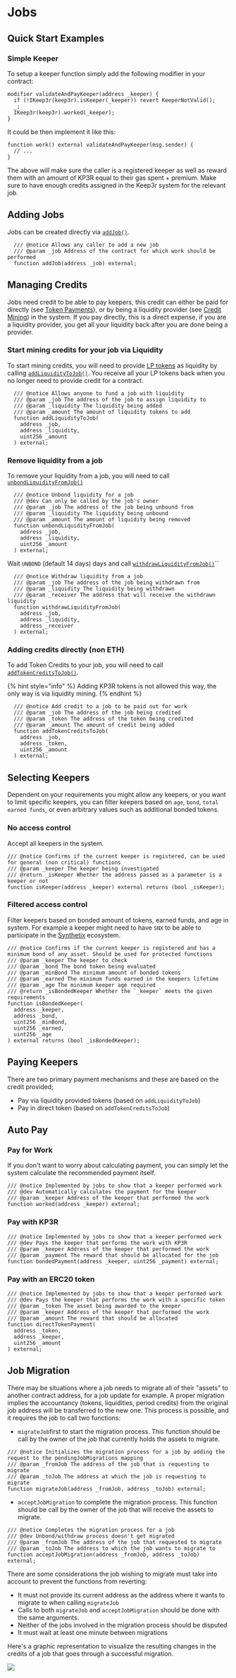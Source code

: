 # Jobs

## Quick Start Examples

### Simple Keeper

To setup a keeper function simply add the following modifier in your contract:

```solidity
modifier validateAndPayKeeper(address _keeper) {
  if (!IKeep3r(keep3r).isKeeper(_keeper)) revert KeeperNotValid();
  _;
  IKeep3r(keep3r).worked(_keeper);
}
```

It could be then implement it like this:

```solidity
function work() external validateAndPayKeeper(msg.sender) {
  // ...
}
```

The above will make sure the caller is a registered keeper as well as reward them with an amount of KP3R equal to their gas spent + premium. Make sure to have enough credits assigned in the Keep3r system for the relevant job.

## Adding Jobs

Jobs can be created directly via [`addJob()`](https://github.com/defi-wonderland/keep3r-v2-public/blob/public/contracts/peripherals/jobs/Keep3rJobManager.sol).

```solidity
  /// @notice Allows any caller to add a new job
  /// @param _job Address of the contract for which work should be performed
  function addJob(address _job) external;
```

## Managing Credits

Jobs need credit to be able to pay keepers, this credit can either be paid for directly \(see [Token Payments](../tokenomics/job-payment-mechanisms/token-payments.md)\), or by being a liquidity provider \(see [Credit Mining](../tokenomics/job-payment-mechanisms/credit-mining.md)\) in the system. If you pay directly, this is a direct expense, if you are a liquidity provider, you get all your liquidity back after you are done being a provider.

### Start mining credits for your job via Liquidity

To start mining credits, you will need to provide [LP tokens](../tokenomics/keep3r-liquidity-pools.md) as liquidity by calling [`addLiquidityToJob()`](https://github.com/defi-wonderland/keep3r-v2-public/blob/public/contracts/interfaces/peripherals/IKeep3rJobs.sol). You receive all your LP tokens back when you no longer need to provide credit for a contract.

```solidity
  /// @notice Allows anyone to fund a job with liquidity
  /// @param _job The address of the job to assign liquidity to
  /// @param _liquidity The liquidity being added
  /// @param _amount The amount of liquidity tokens to add
  function addLiquidityToJob(
    address _job,
    address _liquidity,
    uint256 _amount
  ) external;
```

### Remove liquidity from a job

To remove your liquidity from a job, you will need to call [`unbondLiquidityFromJob()`](https://github.com/defi-wonderland/keep3r-v2-public/blob/public/contracts/interfaces/peripherals/IKeep3rJobs.sol)

```solidity
  /// @notice Unbond liquidity for a job
  /// @dev Can only be called by the job's owner
  /// @param _job The address of the job being unbound from
  /// @param _liquidity The liquidity being unbound
  /// @param _amount The amount of liquidity being removed
  function unbondLiquidityFromJob(
    address _job,
    address _liquidity,
    uint256 _amount
  ) external;
```

Wait `UNBOND` \(default 14 days\) days and call [`withdrawLiquidityFromJob()`](https://github.com/defi-wonderland/keep3r-v2-public/blob/public/contracts/interfaces/peripherals/IKeep3rJobs.sol)\`\`

```solidity
  /// @notice Withdraw liquidity from a job
  /// @param _job The address of the job being withdrawn from
  /// @param _liquidity The liquidity being withdrawn
  /// @param _receiver The address that will receive the withdrawn liquidity
  function withdrawLiquidityFromJob(
    address _job,
    address _liquidity,
    address _receiver
  ) external;
```

### Adding credits directly \(non ETH\)

To add Token Credits to your job, you will need to call [`addTokenCreditsToJob()`](https://github.com/defi-wonderland/keep3r-v2-public/blob/public/contracts/interfaces/peripherals/IKeep3rJobs.sol).

{% hint style="info" %}
Adding KP3R tokens is not allowed this way, the only way is via liquidity mining.
{% endhint %}

```solidity
  /// @notice Add credit to a job to be paid out for work
  /// @param _job The address of the job being credited
  /// @param _token The address of the token being credited
  /// @param _amount The amount of credit being added
  function addTokenCreditsToJob(
    address _job,
    address _token,
    uint256 _amount
  ) external;
```

## Selecting Keepers

Dependent on your requirements you might allow any keepers, or you want to limit specific keepers, you can filter keepers based on `age`, `bond`, `total earned funds`, or even arbitrary values such as additional bonded tokens.

### No access control

Accept all keepers in the system.

```solidity
/// @notice Confirms if the current keeper is registered, can be used for general (non critical) functions
/// @param _keeper The keeper being investigated
/// @return _isKeeper Whether the address passed as a parameter is a keeper or not
function isKeeper(address _keeper) external returns (bool _isKeeper);
```

### Filtered access control

Filter keepers based on bonded amount of tokens, earned funds, and age in system. For example a keeper might need to have `SNX` to be able to participate in the [Synthetix](https://synthetix.io/) ecosystem.

```solidity
/// @notice Confirms if the current keeper is registered and has a minimum bond of any asset. Should be used for protected functions
/// @param _keeper The keeper to check
/// @param _bond The bond token being evaluated
/// @param _minBond The minimum amount of bonded tokens
/// @param _earned The minimum funds earned in the keepers lifetime
/// @param _age The minimum keeper age required
/// @return _isBondedKeeper Whether the `_keeper` meets the given requirements
function isBondedKeeper(
  address _keeper,
  address _bond,
  uint256 _minBond,
  uint256 _earned,
  uint256 _age
) external returns (bool _isBondedKeeper);
```

## Paying Keepers

There are two primary payment mechanisms and these are based on the credit provided;

* Pay via liquidity provided tokens \(based on `addLiquidityToJob`\)
* Pay in direct token \(based on `addTokenCreditsToJob`\)

## Auto Pay

### Pay for Work

If you don't want to worry about calculating payment, you can simply let the system calculate the recommended payment itself.

```solidity
/// @notice Implemented by jobs to show that a keeper performed work
/// @dev Automatically calculates the payment for the keeper
/// @param _keeper Address of the keeper that performed the work
function worked(address _keeper) external;
```

### Pay with KP3R

```solidity
/// @notice Implemented by jobs to show that a keeper performed work
/// @dev Pays the keeper that performs the work with KP3R
/// @param _keeper Address of the keeper that performed the work
/// @param _payment The reward that should be allocated for the job
function bondedPayment(address _keeper, uint256 _payment) external;
```

### Pay with an ERC20 token

```solidity
/// @notice Implemented by jobs to show that a keeper performed work
/// @dev Pays the keeper that performs the work with a specific token
/// @param _token The asset being awarded to the keeper
/// @param _keeper Address of the keeper that performed the work
/// @param _amount The reward that should be allocated
function directTokenPayment(
  address _token,
  address _keeper,
  uint256 _amount
) external;
```

## Job Migration

There may be situations where a job needs to migrate all of their "assets" to another contract address, for a job update for example. A proper migration implies the accountancy \(tokens, liquidities, period credits\) from the original job address will be transferred to the new one. This process is possible, and it requires the job to call two functions:

* `migrateJob`first to start the migration process. This function should be call by the owner of the job that currently holds the assets to migrate.

```solidity
/// @notice Initializes the migration process for a job by adding the request to the pendingJobMigrations mapping
/// @param _fromJob The address of the job that is requesting to migrate
/// @param _toJob The address at which the job is requesting to migrate
function migrateJob(address _fromJob, address _toJob) external;
```

* `acceptJobMigration` to complete the migration process. This function should be call by the owner of the job that will receive the assets to migrate.

```solidity
/// @notice Completes the migration process for a job
/// @dev Unbond/withdraw process doesn't get migrated
/// @param _fromJob The address of the job that requested to migrate
/// @param _toJob The address to which the job wants to migrate to
function acceptJobMigration(address _fromJob, address _toJob) external;
```

There are some considerations the job wishing to migrate must take into account to prevent the functions from reverting:

* It must not provide its current address as the address where it wants to migrate to when calling `migrateJob`
* Calls to both `migrateJob` and `acceptJobMigration` should be done with the same arguments. 
* Neither of the jobs involved in the migration process should be disputed
* It must wait at least one minute between migrations

Here's a graphic representation to visualize the resulting changes in the credits of a job that goes through a successful migration.

![](../assets/job-migration.png)